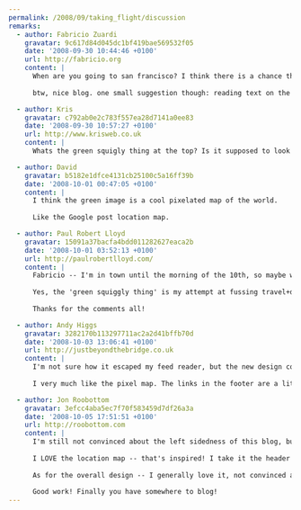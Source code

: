 ```yaml
---
permalink: /2008/09/taking_flight/discussion
remarks:
  - author: Fabricio Zuardi
    gravatar: 9c617d84d045dc1bf419bae569532f05
    date: '2008-09-30 10:44:46 +0100'
    url: http://fabricio.org
    content: |
      When are you going to san francisco? I think there is a chance that I will be around there too (I will be visiting the us from 8 to 31 of october!)
      
      btw, nice blog. one small suggestion though: reading text on the left side of my maximized firefox screen is a little annoying, please consider some centralized column or a bigger margin :)

  - author: Kris
    gravatar: c792ab0e2c783f557ea28d7141a0ee83
    date: '2008-09-30 10:57:27 +0100'
    url: http://www.krisweb.co.uk
    content: |
      Whats the green squigly thing at the top? Is it supposed to look like that or is my browser just being a biatch?

  - author: David
    gravatar: b5182e1dfce4131cb25100c5a16ff39b
    date: '2008-10-01 00:47:05 +0100'
    content: |
      I think the green image is a cool pixelated map of the world.
      
      Like the Google post location map.

  - author: Paul Robert Lloyd
    gravatar: 15091a37bacfa4bdd011282627eaca2b
    date: '2008-10-01 03:52:13 +0100'
    url: http://paulrobertlloyd.com/
    content: |
      Fabricio -- I'm in town until the morning of the 10th, so maybe we could catch up on the 9th?
      
      Yes, the 'green squiggly thing' is my attempt at fussing travel+design, in the form of a pixelated map. It was multicoloured originally, and I may still alter the colouring in the future.
      
      Thanks for the comments all!

  - author: Andy Higgs
    gravatar: 3282170b113297711ac2a2d41bffb70d
    date: '2008-10-03 13:06:41 +0100'
    url: http://justbeyondthebridge.co.uk
    content: |
      I'm not sure how it escaped my feed reader, but the new design completely missed me until I saw it in the 'pack newsletter.
      
      I very much like the pixel map. The links in the footer are a little strong, but I can cope with that.

  - author: Jon Roobottom
    gravatar: 3efcc4aba5ec7f70f583459d7df26a3a
    date: '2008-10-05 17:51:51 +0100'
    url: http://roobottom.com
    content: |
      I'm still not convinced about the left sidedness of this blog, but as you say it's a bold move -- and one that I may (like a LOT of your stuff) come to appreciate. 
      
      I LOVE the location map -- that's inspired! I take it the header "...and is currently located somewhere near..." takes it's data from the last post you wrote? Or maybe you use your iPhone to send it GPS data? Either way, nice work.
      
      As for the overall design -- I generally love it, not convinced about the line drawing of the world in the background -- but again that could grow on me.
      
      Good work! Finally you have somewhere to blog!
---
```

